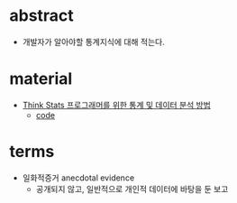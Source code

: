 # abstract

- 개발자가 알아야할 통계지식에 대해 적는다.

# material

- [Think Stats 프로그래머를 위한 통계 및 데이터 분석 방법]()
  - [code](https://github.com/AllenDowney/ThinkStats2)

# terms

- 일화적증거 anecdotal evidence
  - 공개되지 않고, 일반적으로 개인적 데이터에 바탕을 둔 보고
